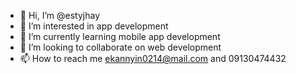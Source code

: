 - 👋 Hi, I’m @estyjhay
- 👀 I’m interested in app development
- 🌱 I’m currently learning mobile app development
- 💞️ I’m looking to collaborate on web development
- 📫 How to reach me ekannyin0214@mail.com and 09130474432

<!---
estyjhay/estyjhay is a ✨ special ✨ repository because its `README.md` (this file) appears on your GitHub profile.
You can click the Preview link to take a look at your changes.
--->
